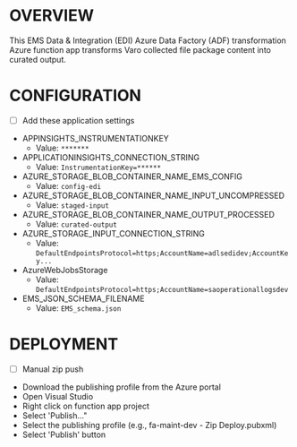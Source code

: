 # OVERVIEW

This EMS Data & Integration (EDI) Azure Data Factory (ADF) transformation Azure function app transforms Varo collected file package content into curated output. 

# CONFIGURATION

- [ ]  Add these application settings
  - APPINSIGHTS_INSTRUMENTATIONKEY
    - Value: `*******`
  - APPLICATIONINSIGHTS_CONNECTION_STRING
    - Value: `InstrumentationKey=******`
  - AZURE_STORAGE_BLOB_CONTAINER_NAME_EMS_CONFIG
    - Value: `config-edi`
  - AZURE_STORAGE_BLOB_CONTAINER_NAME_INPUT_UNCOMPRESSED
    - Value: `staged-input`
  - AZURE_STORAGE_BLOB_CONTAINER_NAME_OUTPUT_PROCESSED
    - Value: `curated-output`
  - AZURE_STORAGE_INPUT_CONNECTION_STRING
    - Value: `DefaultEndpointsProtocol=https;AccountName=adlsedidev;AccountKey...`
  - AzureWebJobsStorage
    - Value: `DefaultEndpointsProtocol=https;AccountName=saoperationallogsdev`
  - EMS_JSON_SCHEMA_FILENAME
    - Value: `EMS_schema.json`
  
# DEPLOYMENT
- [ ]  Manual zip push
  - Download the publishing profile from the Azure portal
  - Open Visual Studio
  - Right click on function app project
  - Select 'Publish..."
  - Select the publishing profile (e.g., fa-maint-dev - Zip Deploy.pubxml)
  - Select 'Publish' button
